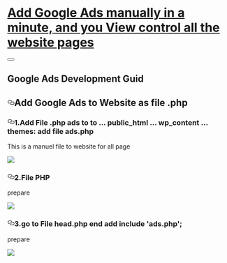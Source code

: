 <!DOCTYPE html>
<main class="bg-whitegrey-l2 pb5 pb10-ns"><div class="bg-cestore"><div class=" center mw-xl pl5 pr5 pl10-ns pr10-ns  pt12 pb4 pt-vw3-ns pb-vw2-ns white pl10 pl0-ns"><h1 class=" f5 lh-h5 f4-l lh-h4-l fw5 ma0 pa0  gh-integration-header-shadow"><a class="link dim white" href="https://wromo.com">Add Google Ads manually in a minute, and you View control all the website pages</a></h1></div></div><div class=" center mw-xl pl5 pr5 pl10-ns pr10-ns  flex flex-column flex-row-ns justify-start relative"><button class="bg-transparent bn appearance-none absolute right-7 db dn-ns" style="top:-40px"><svg class="w6 h-auto stroke-white db dn-ns" data-cy="hamburger-icon" viewBox="0 0 24 24"><defs></defs><path class="a" d="M21 7H3M21 12H3M21 17H3"></path></svg></button><div class=" w-100 w-sidebar-ns pr10 pl5 pl0-ns flex-shrink-0-l relative left-sidebar"><div class="nr3 sticky top-25"><nav class="mt5 mb5 mt10-ns mb0-ns" data-cy="toc"><div class="toc-list-container lefty"></div></nav></div></div><div><div class="w-100 mw-content bg-white shadow-2 br4  br--bottom"><article class="flex-auto pa5 pa8-m pa15-l pt10-ns pb10-ns pt10-l pb10-l relative"><div class="flex content-between items-baseline justify-between no-wrap"><h1 class=" f1-mobile lh-h2 f1-l lh-h1-l ma0 pa0 measure--1-0  darkgrey">Google Ads Development Guid</h1></div><section class="post-content external-scripts"><h2 id="which-ide-to-use" style="position:relative;"><a href="#which-ide-to-use" aria-label="which ide to use permalink" class="anchor before"><svg aria-hidden="true" focusable="false" height="16" version="1.1" viewBox="0 0 16 16" width="16"><path fill-rule="evenodd" d="M4 9h1v1H4c-1.5 0-3-1.69-3-3.5S2.55 3 4 3h4c1.45 0 3 1.69 3 3.5 0 1.41-.91 2.72-2 3.25V8.59c.58-.45 1-1.27 1-2.09C10 5.22 8.98 4 8 4H4c-.98 0-2 1.22-2 2.5S3 9 4 9zm9-3h-1v1h1c1 0 2 1.22 2 2.5S13.98 12 13 12H9c-.98 0-2-1.22-2-2.5 0-.83.42-1.64 1-2.09V6.25c-1.09.53-2 1.84-2 3.25C6 11.31 7.55 13 9 13h4c1.45 0 3-1.69 3-3.5S14.5 6 13 6z"></path></svg></a>Add Google Ads to Website as file .php</h2>
<p></p>
  


<h3 id="2-react-native-debugger" style="position:relative;"><a href="#2-react-native-debugger" aria-label="2 react native debugger permalink" class="anchor before"><svg aria-hidden="true" focusable="false" height="16" version="1.1" viewBox="0 0 16 16" width="16"><path fill-rule="evenodd" d="M4 9h1v1H4c-1.5 0-3-1.69-3-3.5S2.55 3 4 3h4c1.45 0 3 1.69 3 3.5 0 1.41-.91 2.72-2 3.25V8.59c.58-.45 1-1.27 1-2.09C10 5.22 8.98 4 8 4H4c-.98 0-2 1.22-2 2.5S3 9 4 9zm9-3h-1v1h1c1 0 2 1.22 2 2.5S13.98 12 13 12H9c-.98 0-2-1.22-2-2.5 0-.83.42-1.64 1-2.09V6.25c-1.09.53-2 1.84-2 3.25C6 11.31 7.55 13 9 13h4c1.45 0 3-1.69 3-3.5S14.5 6 13 6z"></path></svg></a>1.Add File .php ads to to ... public_html ... wp_content ... themes: add file ads.php</h3>
<p>This is a manuel file to website for all page <a href="https://github.com/jhen0409/react-native-debugger" target="_blank" rel="nofollow noopener noreferrer"></a></p>
<p><img src="https://wromo.com/wp-content/uploads/2021/03/q.png"></p></section></article><div class="mw-content pl5 pr5 pl15-ns pr15-ns bt b--whitegrey mt5"></div></div></div></div></main>

<h3 id="2-react-native-debugger" style="position:relative;"><a href="#2-react-native-debugger" aria-label="2 react native debugger permalink" class="anchor before"><svg aria-hidden="true" focusable="false" height="16" version="1.1" viewBox="0 0 16 16" width="16"><path fill-rule="evenodd" d="M4 9h1v1H4c-1.5 0-3-1.69-3-3.5S2.55 3 4 3h4c1.45 0 3 1.69 3 3.5 0 1.41-.91 2.72-2 3.25V8.59c.58-.45 1-1.27 1-2.09C10 5.22 8.98 4 8 4H4c-.98 0-2 1.22-2 2.5S3 9 4 9zm9-3h-1v1h1c1 0 2 1.22 2 2.5S13.98 12 13 12H9c-.98 0-2-1.22-2-2.5 0-.83.42-1.64 1-2.09V6.25c-1.09.53-2 1.84-2 3.25C6 11.31 7.55 13 9 13h4c1.45 0 3-1.69 3-3.5S14.5 6 13 6z"></path></svg></a>2.File PHP</h3>
<p>prepare<a href="https://github.com/jhen0409/react-native-debugger" target="_blank" rel="nofollow noopener noreferrer"></a></p>
<p><img src="https://wromo.com/wp-content/uploads/2021/03/PHPADS.png"></p></section></article><div class="mw-content pl5 pr5 pl15-ns pr15-ns bt b--whitegrey mt5"></div></div></div></div></main>

<h3 id="2-react-native-debugger" style="position:relative;"><a href="#2-react-native-debugger" aria-label="2 react native debugger permalink" class="anchor before"><svg aria-hidden="true" focusable="false" height="16" version="1.1" viewBox="0 0 16 16" width="16"><path fill-rule="evenodd" d="M4 9h1v1H4c-1.5 0-3-1.69-3-3.5S2.55 3 4 3h4c1.45 0 3 1.69 3 3.5 0 1.41-.91 2.72-2 3.25V8.59c.58-.45 1-1.27 1-2.09C10 5.22 8.98 4 8 4H4c-.98 0-2 1.22-2 2.5S3 9 4 9zm9-3h-1v1h1c1 0 2 1.22 2 2.5S13.98 12 13 12H9c-.98 0-2-1.22-2-2.5 0-.83.42-1.64 1-2.09V6.25c-1.09.53-2 1.84-2 3.25C6 11.31 7.55 13 9 13h4c1.45 0 3-1.69 3-3.5S14.5 6 13 6z"></path></svg></a>3.go to File head.php end add include 'ads.php';</h3>
<p>prepare<a href="https://github.com/jhen0409/react-native-debugger" target="_blank" rel="nofollow noopener noreferrer"></a></p>
<p><img src="https://wromo.com/wp-content/uploads/2021/03/head-php.png"></p></section></article><div class="mw-content pl5 pr5 pl15-ns pr15-ns bt b--whitegrey mt5"></div></div></div></div></main>
